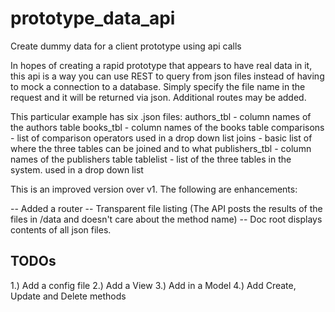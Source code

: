 # prototype_data_api
Create dummy data for a client prototype using api calls

In hopes of creating a rapid prototype that appears to have real data in it, this api is a way
you can use REST to query from json files instead of having to mock a connection to a database.
Simply specify the file name in the request and it will be returned via json.  Additional routes
may be added.

This particular example has six .json files:
	authors_tbl				-	column names of the authors table
	books_tbl					- column names of the books table
	comparisons				- list of comparison operators used in a drop down list
	joins							- basic list of where the three tables can be joined and to what
	publishers_tbl		- column names of the publishers table
	tablelist					- list of the three tables in the system.  used in a drop down list

This is an improved version over v1.  The following are enhancements:

  -- Added a router
  -- Transparent file listing (The API posts the results of the files in /data and doesn't care about the method name)
  -- Doc root displays contents of all json files.

TODOs
-----

1.) Add a config file
2.) Add a View
3.) Add in a Model
4.) Add Create, Update and Delete methods

